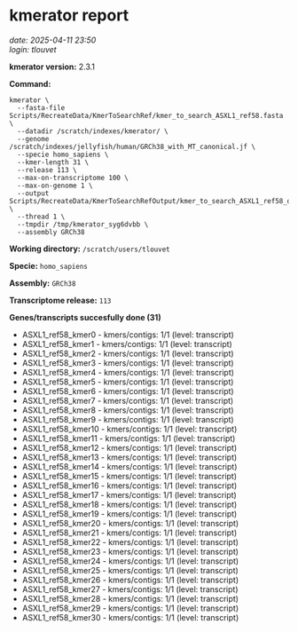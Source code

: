 # kmerator report
*date: 2025-04-11 23:50*  
*login: tlouvet*

**kmerator version:** 2.3.1

**Command:**

```
kmerator \
  --fasta-file Scripts/RecreateData/KmerToSearchRef/kmer_to_search_ASXL1_ref58.fasta \
  --datadir /scratch/indexes/kmerator/ \
  --genome /scratch/indexes/jellyfish/human/GRCh38_with_MT_canonical.jf \
  --specie homo_sapiens \
  --kmer-length 31 \
  --release 113 \
  --max-on-transcriptome 100 \
  --max-on-genome 1 \
  --output Scripts/RecreateData/KmerToSearchRefOutput/kmer_to_search_ASXL1_ref58_output \
  --thread 1 \
  --tmpdir /tmp/kmerator_syg6dvbb \
  --assembly GRCh38
```

**Working directory:** `/scratch/users/tlouvet`

**Specie:** `homo_sapiens`

**Assembly:** `GRCh38`

**Transcriptome release:** `113`

**Genes/transcripts succesfully done (31)**

- ASXL1_ref58_kmer0 - kmers/contigs: 1/1 (level: transcript)
- ASXL1_ref58_kmer1 - kmers/contigs: 1/1 (level: transcript)
- ASXL1_ref58_kmer2 - kmers/contigs: 1/1 (level: transcript)
- ASXL1_ref58_kmer3 - kmers/contigs: 1/1 (level: transcript)
- ASXL1_ref58_kmer4 - kmers/contigs: 1/1 (level: transcript)
- ASXL1_ref58_kmer5 - kmers/contigs: 1/1 (level: transcript)
- ASXL1_ref58_kmer6 - kmers/contigs: 1/1 (level: transcript)
- ASXL1_ref58_kmer7 - kmers/contigs: 1/1 (level: transcript)
- ASXL1_ref58_kmer8 - kmers/contigs: 1/1 (level: transcript)
- ASXL1_ref58_kmer9 - kmers/contigs: 1/1 (level: transcript)
- ASXL1_ref58_kmer10 - kmers/contigs: 1/1 (level: transcript)
- ASXL1_ref58_kmer11 - kmers/contigs: 1/1 (level: transcript)
- ASXL1_ref58_kmer12 - kmers/contigs: 1/1 (level: transcript)
- ASXL1_ref58_kmer13 - kmers/contigs: 1/1 (level: transcript)
- ASXL1_ref58_kmer14 - kmers/contigs: 1/1 (level: transcript)
- ASXL1_ref58_kmer15 - kmers/contigs: 1/1 (level: transcript)
- ASXL1_ref58_kmer16 - kmers/contigs: 1/1 (level: transcript)
- ASXL1_ref58_kmer17 - kmers/contigs: 1/1 (level: transcript)
- ASXL1_ref58_kmer18 - kmers/contigs: 1/1 (level: transcript)
- ASXL1_ref58_kmer19 - kmers/contigs: 1/1 (level: transcript)
- ASXL1_ref58_kmer20 - kmers/contigs: 1/1 (level: transcript)
- ASXL1_ref58_kmer21 - kmers/contigs: 1/1 (level: transcript)
- ASXL1_ref58_kmer22 - kmers/contigs: 1/1 (level: transcript)
- ASXL1_ref58_kmer23 - kmers/contigs: 1/1 (level: transcript)
- ASXL1_ref58_kmer24 - kmers/contigs: 1/1 (level: transcript)
- ASXL1_ref58_kmer25 - kmers/contigs: 1/1 (level: transcript)
- ASXL1_ref58_kmer26 - kmers/contigs: 1/1 (level: transcript)
- ASXL1_ref58_kmer27 - kmers/contigs: 1/1 (level: transcript)
- ASXL1_ref58_kmer28 - kmers/contigs: 1/1 (level: transcript)
- ASXL1_ref58_kmer29 - kmers/contigs: 1/1 (level: transcript)
- ASXL1_ref58_kmer30 - kmers/contigs: 1/1 (level: transcript)

